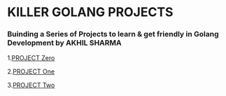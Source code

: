 # KILLER GOLANG PROJECTS

### Buinding a Series of Projects to learn &amp; get friendly in Golang Development by AKHIL SHARMA  


1.[PROJECT Zero](https://github.com/Cybersayak/GO-TODO-APP)

2.[PROJECT One](https://github.com/Cybersayak/WebServer1stApp)

3.[PROJECT Two](https://github.com/Cybersayak/MovieCRUD2ndApp)
